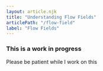 ```yaml
---
layout: article.njk
title: "Understanding Flow Fields"
articlePath: "/flow-field"
label: "Flow Fields"
---
```


### This is a work in progress

Please be patient while I work on this

